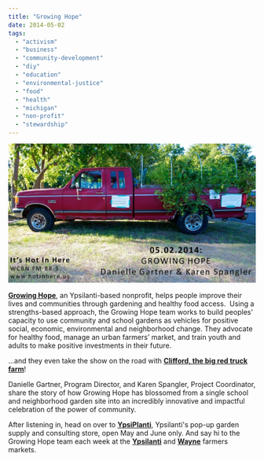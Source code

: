 ```yaml
---
title: "Growing Hope"
date: 2014-05-02
tags: 
  - "activism"
  - "business"
  - "community-development"
  - "diy"
  - "education"
  - "environmental-justice"
  - "food"
  - "health"
  - "michigan"
  - "non-profit"
  - "stewardship"
---
```


![Picture](images/7762169_orig1.jpg)

[**Growing Hope**](http://www.growinghope.net/), an Ypsilanti-based nonprofit, helps people improve their lives and communities through gardening and healthy food access.  Using a strengths-based approach, the Growing Hope team works to build peoples' capacity to use community and school gardens as vehicles for positive social, economic, environmental and neighborhood change. They advocate for healthy food, manage an urban farmers’ market, and train youth and adults to make positive investments in their future.

...and they even take the show on the road with [**Clifford, the big red truck farm**](http://www.growinghope.net/clifford_truck_farm_ypsilantis_own_educational_mobile_garden)!<!--more-->

Danielle Gartner, Program Director, and Karen Spangler, Project Coordinator, share the story of how Growing Hope has blossomed from a single school and neighborhood garden site into an incredibly innovative and impactful celebration of the power of community.

After listening in, head on over to [**YpsiPlanti**](https://www.facebook.com/ypsiplanti), Ypsilanti's pop-up garden supply and consulting store, open May and June only. And say hi to the Growing Hope team each week at the [**Ypsilanti**](https://www.facebook.com/YpsilantiFarmersMarkets) and [**Wayne**](https://www.facebook.com/waynefarmersmarket) farmers markets.

